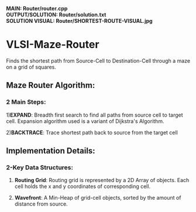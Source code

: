 **MAIN: Router/router.cpp** <br>
**OUTPUT/SOLUTION: Router/solution.txt** <br>
**SOLUTION VISUAL: Router/SHORTEST-ROUTE-VISUAL.jpg**

# VLSI-Maze-Router
Finds the shortest path from Source-Cell to Destination-Cell through a maze on a grid of squares.

## Maze Router Algorithm:
### 2 Main Steps:

1)**EXPAND**: Breadth first search to find all paths from source cell to target cell. Expansion algorithm used is a variant of Dijkstra's Algorithm.

2)**BACKTRACE**: Trace shortest path back to source from the target cell



## Implementation Details:

### 2-Key Data Structures:

1) **Routing Grid**:
Routing grid is represented by a 2D Array of objects. Each cell holds the x and y coordinates of corresponding cell.

2) **Wavefront**:
A Min-Heap of grid-cell objects, sorted by the amount of distance from source.
